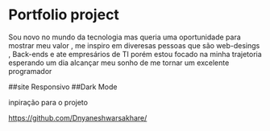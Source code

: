 # Portfolio project



Sou novo no mundo da tecnologia mas queria uma oportunidade para mostrar meu valor , me inspiro em diveresas pessoas que são web-desings , Back-ends e ate empresários de TI porém estou focado na minha trajetoria esperando um dia alcançar meu sonho de me tornar um excelente programador 

##site Responsivo
##Dark Mode



inpiração para o projeto 

https://github.com/Dnyaneshwarsakhare/ 
